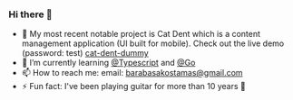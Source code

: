 ### Hi there 👋

- 🔭 My most recent notable project is Cat Dent which is a content management application (UI built for mobile). Check out the live demo (password: test) [cat-dent-dummy](https://cat-dent-dummy.vercel.app/) 
- 🌱 I’m currently learning [@Typescript](https://github.com/microsoft/TypeScript) and [@Go](https://github.com/golang/go)
- 📫 How to reach me: email: barabasakostamas@gmail.com
- ⚡ Fun fact: I've been playing guitar for more than 10 years 🎸
